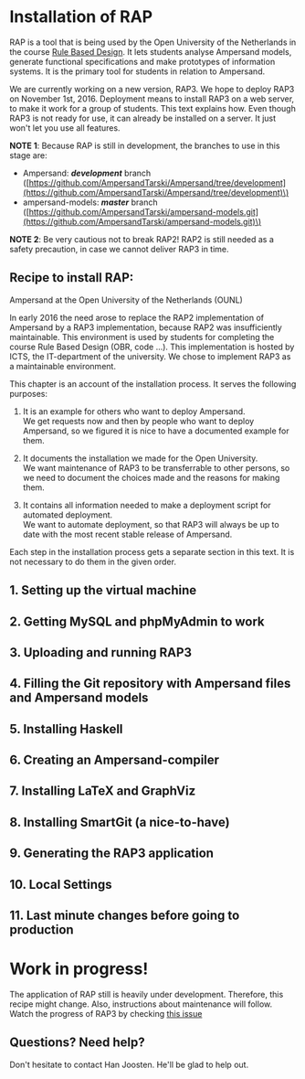 # Installation of RAP

RAP is a tool that is being used by the Open University of the Netherlands in the course [Rule Based Design](http://portal.ou.nl/web/ontwerpen-met-bedrijfsregels). It lets students analyse Ampersand models, generate functional specifications and make prototypes of information systems. It is the primary tool for students in relation to Ampersand.

We are currently working on a new version, RAP3. We hope to deploy RAP3 on November 1st, 2016. Deployment means to install RAP3 on a web server, to make it work for a group of students. This text explains how. Even though RAP3 is not ready for use, it can already be installed on a server. It just won't let you use all features.

**NOTE 1**: Because RAP is still in development, the branches to use in this stage are:

* Ampersand: _**development**_ branch \([https://github.com/AmpersandTarski/Ampersand/tree/development](https://github.com/AmpersandTarski/Ampersand/tree/development)\)
* ampersand-models: _**master**_ branch \([https://github.com/AmpersandTarski/ampersand-models.git](https://github.com/AmpersandTarski/ampersand-models.git)\)

**NOTE 2**: Be very cautious not to break RAP2! RAP2 is still needed as a safety precaution, in case we cannot deliver RAP3 in time.

## Recipe to install RAP:

Ampersand at the Open University of the Netherlands \(OUNL\)

In early 2016 the need arose to replace the RAP2 implementation of Ampersand by a RAP3 implementation, because RAP2 was insufficiently maintainable. This environment is used by students for completing the course Rule Based Design \(OBR, code ...\).  This implementation is hosted by ICTS, the IT-department of the university. We chose to implement RAP3 as a maintainable environment.

This chapter is an account of the installation process. It serves the following purposes:

1. It is an example for others who want to deploy Ampersand.  
   We get requests now and then by people who want to deploy Ampersand, so we figured it is nice to have a documented example for them.

2. It documents the installation we made for the Open University.  
   We want maintenance of RAP3 to be transferrable to other persons, so we need to document the choices made and the reasons for making them.

3. It contains all information needed to make a deployment script for automated deployment.  
   We want to automate deployment, so that RAP3 will always be up to date with the most recent stable release of Ampersand.

Each step in the installation process gets a separate section in this text. It is not necessary to do them in the given order.

## 1. Setting up the virtual machine

## 2. Getting MySQL and phpMyAdmin to work

## 3. Uploading and running RAP3

## 4. Filling the Git repository with Ampersand files and Ampersand models

## 5. Installing Haskell

## 6. Creating an Ampersand-compiler

## 7. Installing LaTeX and GraphViz

## 8. Installing SmartGit \(a nice-to-have\)

## 9. Generating the RAP3 application

## 10. Local Settings

## 11. Last minute changes before going to production

# Work in progress!

The application of RAP still is heavily under development. Therefore, this recipe might change. Also, instructions about maintenance will follow. Watch the progress of RAP3 by checking [this issue](https://github.com/AmpersandTarski/Ampersand/issues/449)

## Questions? Need help?

Don't hesitate to contact Han Joosten. He'll be glad to help out.

